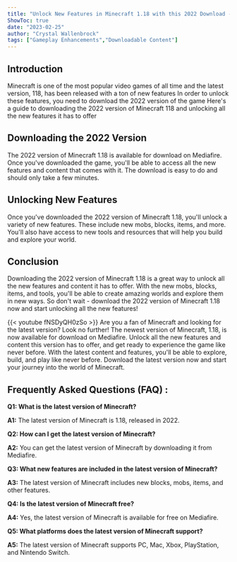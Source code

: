 ```yaml
---
title: "Unlock New Features in Minecraft 1.18 with this 2022 Download - Get it Now on Mediafire!"
ShowToc: true 
date: "2023-02-25"
author: "Crystal Wallenbrock" 
tags: ["Gameplay Enhancements","Downloadable Content"]
---
```

## Introduction 

Minecraft is one of the most popular video games of all time and the latest version, 118, has been released with a ton of new features In order to unlock these features, you need to download the 2022 version of the game Here's a guide to downloading the 2022 version of Minecraft 118 and unlocking all the new features it has to offer

## Downloading the 2022 Version 

The 2022 version of Minecraft 1.18 is available for download on Mediafire. Once you've downloaded the game, you'll be able to access all the new features and content that comes with it. The download is easy to do and should only take a few minutes. 

## Unlocking New Features 

Once you've downloaded the 2022 version of Minecraft 1.18, you'll unlock a variety of new features. These include new mobs, blocks, items, and more. You'll also have access to new tools and resources that will help you build and explore your world. 

## Conclusion 

Downloading the 2022 version of Minecraft 1.18 is a great way to unlock all the new features and content it has to offer. With the new mobs, blocks, items, and tools, you'll be able to create amazing worlds and explore them in new ways. So don't wait - download the 2022 version of Minecraft 1.18 now and start unlocking all the new features!

{{< youtube fNSDyQH0zSo >}} 
Are you a fan of Minecraft and looking for the latest version? Look no further! The newest version of Minecraft, 1.18, is now available for download on Mediafire. Unlock all the new features and content this version has to offer, and get ready to experience the game like never before. With the latest content and features, you'll be able to explore, build, and play like never before. Download the latest version now and start your journey into the world of Minecraft.

## Frequently Asked Questions (FAQ) :
**Q1: What is the latest version of Minecraft?**

**A1:** The latest version of Minecraft is 1.18, released in 2022.

**Q2: How can I get the latest version of Minecraft?**

**A2:** You can get the latest version of Minecraft by downloading it from Mediafire.

**Q3: What new features are included in the latest version of Minecraft?**

**A3:** The latest version of Minecraft includes new blocks, mobs, items, and other features.

**Q4: Is the latest version of Minecraft free?**

**A4:** Yes, the latest version of Minecraft is available for free on Mediafire.

**Q5: What platforms does the latest version of Minecraft support?**

**A5:** The latest version of Minecraft supports PC, Mac, Xbox, PlayStation, and Nintendo Switch.



